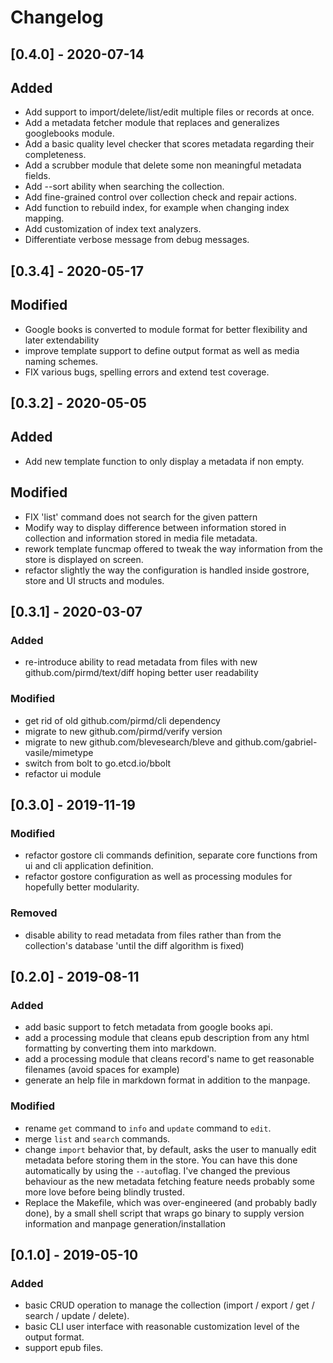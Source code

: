 # Changelog

## [0.4.0] - 2020-07-14
## Added
- Add support to import/delete/list/edit multiple files or records at once.
- Add a metadata fetcher module that replaces and generalizes googlebooks
  module.
- Add a basic quality level checker that scores metadata regarding their
  completeness.
- Add a scrubber module that delete some non meaningful metadata fields.
- Add --sort ability when searching the collection.
- Add fine-grained control over collection check and repair actions.
- Add function to rebuild index, for example when changing index mapping.
- Add customization of index text analyzers.
- Differentiate verbose message from debug messages.

## [0.3.4] - 2020-05-17
## Modified
- Google books is converted to module format for better flexibility and later
  extendability
- improve template support to define output format as well as media naming
  schemes. 
- FIX various bugs, spelling errors and extend test coverage.

## [0.3.2] - 2020-05-05
## Added
- Add new template function to only display a metadata if non empty.
## Modified
- FIX 'list' command does not search for the given pattern
- Modify way to display difference between information stored in
  collection and information stored in media file metadata.
- rework template funcmap offered to tweak the way information from the store
  is displayed on screen.
- refactor slightly the way the configuration is handled inside gostrore, store
  and UI structs and modules.

## [0.3.1] - 2020-03-07
### Added
- re-introduce ability to read metadata from files with new
  github.com/pirmd/text/diff hoping better user readability
### Modified
- get rid of old github.com/pirmd/cli dependency
- migrate to new github.com/pirmd/verify version
- migrate to new github.com/blevesearch/bleve and github.com/gabriel-vasile/mimetype
- switch from bolt to go.etcd.io/bbolt
- refactor ui module

## [0.3.0] - 2019-11-19
### Modified
- refactor gostore cli commands definition, separate core functions from ui and
  cli application definition.
- refactor gostore configuration as well as processing modules for hopefully
  better modularity.
### Removed
- disable ability to read metadata from files rather than from the collection's
  database 'until the diff algorithm is fixed)

## [0.2.0] - 2019-08-11
### Added
- add basic support to fetch metadata from google books api.
- add a processing module that cleans epub description from any html formatting
  by converting them into markdown.
- add a processing module that cleans record's name to get reasonable filenames
  (avoid spaces for example)
- generate an help file in markdown format in addition to the manpage.
### Modified
- rename `get` command to `info` and `update` command to `edit`.
- merge `list` and `search` commands.
- change `import` behavior that, by default, asks the user to manually edit
  metadata before storing them in the store. You can have this done
  automatically by using the `--auto`flag.
  I've changed the previous behaviour as the new metadata fetching feature needs
  probably some more love before being blindly trusted.
- Replace the Makefile, which was over-engineered (and probably badly done),
  by a small shell script that wraps go binary to supply version information
  and manpage generation/installation

## [0.1.0] - 2019-05-10
### Added
- basic CRUD operation to manage the collection (import / export / get / search
  / update / delete).
- basic CLI user interface with reasonable customization level of the output
  format.
- support epub files.


[modeline]: # ( vim: set fenc=utf-8 spell spl=en: )
